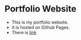 # Portfolio Website
- This is my portfolio website. 
- It is hosted on Github Pages. 
- There is [link](https://green-glitch.github.io/)